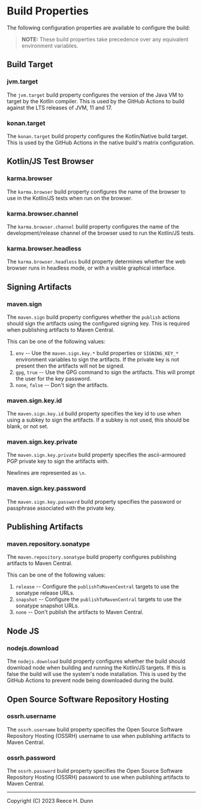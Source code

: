 # Build Properties
The following configuration properties are available to configure the build:

> __NOTE:__ These build properties take precedence over any equivalent
> environment variables.

## Build Target

### jvm.target
The `jvm.target` build property configures the version of the Java VM to target
by the Kotlin compiler. This is used by the GitHub Actions to build against the
LTS releases of JVM, 11 and 17.

### konan.target
The `konan.target` build property configures the Kotlin/Native build target.
This is used by the GitHub Actions in the native build's matrix configuration.

## Kotlin/JS Test Browser

### karma.browser
The `karma.browser` build property configures the name of the browser to use in
the Kotlin/JS tests when run on the browser.

### karma.browser.channel
The `karma.browser.channel` build property configures the name of the
development/release channel of the browser used to run the Kotlin/JS tests.

### karma.browser.headless
The `karma.browser.headless` build property determines whether the web browser
runs in headless mode, or with a visible graphical interface.

## Signing Artifacts

### maven.sign
The `maven.sign` build property configures whether the `publish` actions should
sign the artifacts using the configured signing key. This is required when
publishing artifacts to Maven Central.

This can be one of the following values:
1. `env` -- Use the `maven.sign.key.*` build properties or `SIGNING_KEY_*`
   environment variables to sign the artifacts. If the private key is not
   present then the artifacts will not be signed.
2. `gpg`, `true` -- Use the GPG command to sign the artifacts. This will prompt
   the user for the key password.
3. `none`, `false` -- Don't sign the artifacts.

### maven.sign.key.id
The `maven.sign.key.id` build property specifies the key id to use when using
a subkey to sign the artifacts. If a subkey is not used, this should be blank,
or not set.

### maven.sign.key.private
The `maven.sign.key.private` build property specifies the ascii-armoured PGP
private key to sign the artifacts with.

Newlines are represented as `\n`.

### maven.sign.key.password
The `maven.sign.key.password` build property specifies the password or
passphrase associated with the private key.

## Publishing Artifacts

### maven.repository.sonatype
The `maven.repository.sonatype` build property configures publishing artifacts
to Maven Central.

This can be one of the following values:
1. `release` -- Configure the `publishToMavenCentral` targets to use the
   sonatype release URLs.
2. `snapshot` -- Configure the `publishToMavenCentral` targets to use the
   sonatype snapshot URLs.
3. `none` -- Don't publish the artifacts to Maven Central.

## Node JS

### nodejs.download
The `nodejs.download` build property configures whether the build should
download node when building and running the Kotlin/JS targets. If this is false
the build will use the system's node installation. This is used by the GitHub
Actions to prevent node being downloaded during the build.

## Open Source Software Repository Hosting

### ossrh.username
The `ossrh.username` build property specifies the Open Source Software
Repository Hosting (OSSRH) username to use when publishing artifacts to Maven
Central.

### ossrh.password
The `ossrh.password` build property specifies the Open Source Software
Repository Hosting (OSSRH) password to use when publishing artifacts to Maven
Central.

---
Copyright (C) 2023 Reece H. Dunn
